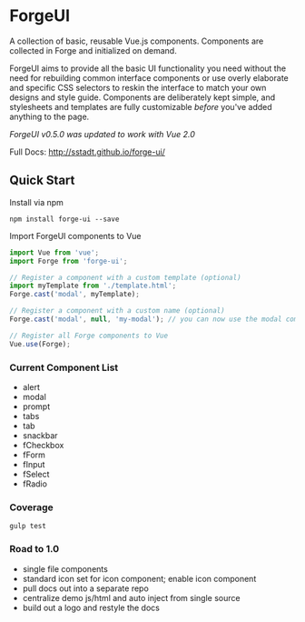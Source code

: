 

# ForgeUI

A collection of basic, reusable Vue.js components. Components are collected in Forge and initialized on demand.

ForgeUI aims to provide all the basic UI functionality you need without the need for rebuilding common interface components or use overly elaborate and specific CSS selectors to reskin the interface to match your own designs and style guide. Components are deliberately kept simple, and stylesheets and templates are fully customizable _before_ you've added anything to the page.

*ForgeUI v0.5.0 was updated to work with Vue 2.0*

Full Docs: http://sstadt.github.io/forge-ui/

## Quick Start

Install via npm

```shell
npm install forge-ui --save
```

Import ForgeUI components to Vue

```js
import Vue from 'vue';
import Forge from 'forge-ui';

// Register a component with a custom template (optional)
import myTemplate from './template.html';
Forge.cast('modal', myTemplate);

// Register a component with a custom name (optional)
Forge.cast('modal', null, 'my-modal'); // you can now use the modal component with <my-modal></my-modal>

// Register all Forge components to Vue
Vue.use(Forge);
```

### Current Component List

  - alert
  - modal
  - prompt
  - tabs
  - tab
  - snackbar
  - fCheckbox
  - fForm
  - fInput
  - fSelect
  - fRadio

### Coverage

```
gulp test
```

### Road to 1.0

 - single file components
 - standard icon set for icon component; enable icon component
 - pull docs out into a separate repo
 - centralize demo js/html and auto inject from single source
 - build out a logo and restyle the docs

